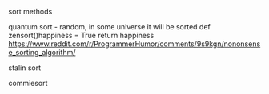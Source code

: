 





sort methods



quantum sort - random, in some universe it will be sorted
def zensort()happiness = True
return happiness
https://www.reddit.com/r/ProgrammerHumor/comments/9s9kgn/nononsense_sorting_algorithm/


stalin sort

commiesort


